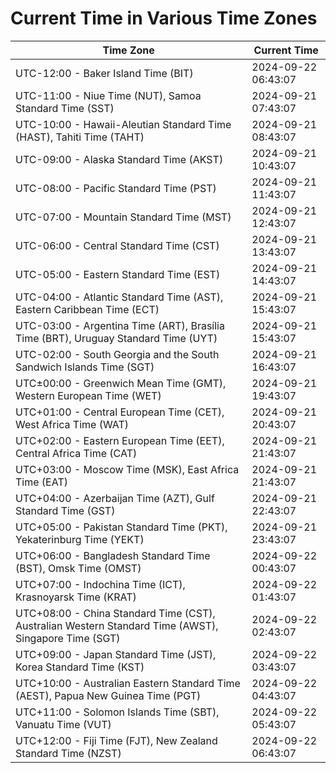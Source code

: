 # Current Time in Various Time Zones

| Time Zone | Current Time |
|-----------|--------------|
| UTC-12:00 - Baker Island Time (BIT) | 2024-09-22 06:43:07 |
| UTC-11:00 - Niue Time (NUT), Samoa Standard Time (SST) | 2024-09-21 07:43:07 |
| UTC-10:00 - Hawaii-Aleutian Standard Time (HAST), Tahiti Time (TAHT) | 2024-09-21 08:43:07 |
| UTC-09:00 - Alaska Standard Time (AKST) | 2024-09-21 10:43:07 |
| UTC-08:00 - Pacific Standard Time (PST) | 2024-09-21 11:43:07 |
| UTC-07:00 - Mountain Standard Time (MST) | 2024-09-21 12:43:07 |
| UTC-06:00 - Central Standard Time (CST) | 2024-09-21 13:43:07 |
| UTC-05:00 - Eastern Standard Time (EST) | 2024-09-21 14:43:07 |
| UTC-04:00 - Atlantic Standard Time (AST), Eastern Caribbean Time (ECT) | 2024-09-21 15:43:07 |
| UTC-03:00 - Argentina Time (ART), Brasília Time (BRT), Uruguay Standard Time (UYT) | 2024-09-21 15:43:07 |
| UTC-02:00 - South Georgia and the South Sandwich Islands Time (SGT) | 2024-09-21 16:43:07 |
| UTC±00:00 - Greenwich Mean Time (GMT), Western European Time (WET) | 2024-09-21 19:43:07 |
| UTC+01:00 - Central European Time (CET), West Africa Time (WAT) | 2024-09-21 20:43:07 |
| UTC+02:00 - Eastern European Time (EET), Central Africa Time (CAT) | 2024-09-21 21:43:07 |
| UTC+03:00 - Moscow Time (MSK), East Africa Time (EAT) | 2024-09-21 21:43:07 |
| UTC+04:00 - Azerbaijan Time (AZT), Gulf Standard Time (GST) | 2024-09-21 22:43:07 |
| UTC+05:00 - Pakistan Standard Time (PKT), Yekaterinburg Time (YEKT) | 2024-09-21 23:43:07 |
| UTC+06:00 - Bangladesh Standard Time (BST), Omsk Time (OMST) | 2024-09-22 00:43:07 |
| UTC+07:00 - Indochina Time (ICT), Krasnoyarsk Time (KRAT) | 2024-09-22 01:43:07 |
| UTC+08:00 - China Standard Time (CST), Australian Western Standard Time (AWST), Singapore Time (SGT) | 2024-09-22 02:43:07 |
| UTC+09:00 - Japan Standard Time (JST), Korea Standard Time (KST) | 2024-09-22 03:43:07 |
| UTC+10:00 - Australian Eastern Standard Time (AEST), Papua New Guinea Time (PGT) | 2024-09-22 04:43:07 |
| UTC+11:00 - Solomon Islands Time (SBT), Vanuatu Time (VUT) | 2024-09-22 05:43:07 |
| UTC+12:00 - Fiji Time (FJT), New Zealand Standard Time (NZST) | 2024-09-22 06:43:07 |
